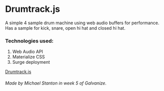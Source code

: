 # Drumtrack.js

A simple 4 sample drum machine using web audio buffers for performance. Has a sample for kick, snare, open hi hat and closed hi hat.

### Technologies used:

1. Web Audio API
2. Materialize CSS
3. Surge deployment

[Drumtrack.js](http://mstanton98-drumtrackjs.surge.sh/)

###### Made by Michael Stanton in week 5 of Galvanize.

